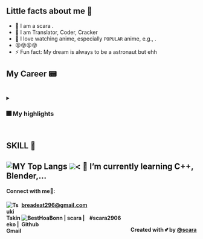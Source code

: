 
## Little facts about me 🧑


- 🧞 I am a scara .
- 🔭 I am Translator, Coder, Cracker
- 👯 I love watching anime, especially `POPULAR` anime, e.g., .
- 😛😛😛😛
- ⚡ Fun fact: My dream is always to be a astronaut but ehh
## My Career 📟
<br>
<details>
<summary>
  <h3>🎆 My highlights</h3>
</summary>
<br>
<br>
<details>
<summary>
  ✨ Visual (2D/3D/4D) + Music composer
</summary>
<br>
<code><a href="https://www.adobe.com/products/premiere.html" target=" blank"><img height="30" src="https://upload.wikimedia.org/wikipedia/commons/thumb/4/40/Adobe_Premiere_Pro_CC_icon.svg/1024px-Adobe_Premiere_Pro_CC_icon.svg.png" /></a></code>
<code><a href="https://www.nvidia.com/en-us/studio/canvas/" target=" blank"><img height="30" src="https://www.techspot.com/images2/downloads/topdownload/2021/06/2021-06-23-ts3_thumbs-4d8.png" /></a></code>
<code><a href="https://www.nvidia.com/en-us/omniverse/" target=" blank"><img height="30" src="https://static.food4rhino.com/cdn/farfuture/Bc-hFNcenYkC-fmeyfIckrpY8NQUduJvJd_Sk-Q3XOk/mtime:1680615388/sites/default/files/public/users-files/nvidia/resource/nvidia-omniverse-launcher-1024.png" /></a></code>
<code><a href="https://www.blender.org/" target=" blank"><img height="30" src="https://upload.wikimedia.org/wikipedia/commons/thumb/0/0c/Blender_logo_no_text.svg/2503px-Blender_logo_no_text.svg.png" /></a></code>
<code><a href="https://vroid.com/en/studio" target=" blank"><img height="30" src="https://vroid.com/_next/static/images/vroid_icon-8457a3f6816a332ada1cdcac26874e94.svg" /></a></code>
<code><a href="https://www.image-line.com/" target=" blank"><img height="30" src="https://upload.wikimedia.org/wikipedia/pt/7/7e/Fl_studio_logo.png" /></a></code>
<code><a href="https://obsproject.com/" target=" blank"><img height="30" src="https://upload.wikimedia.org/wikipedia/commons/thumb/7/78/OBS.svg/1024px-OBS.svg.png" /></a></code>
<code><a href="https://www.gimp.org/" target=" blank"><img height="30" src="https://upload.wikimedia.org/wikipedia/commons/thumb/4/45/The_GIMP_icon_-_gnome.svg/1024px-The_GIMP_icon_-_gnome.svg.png" /></a></code>
<code><a href="https://www.vocaloid.com/en/" target=" blank"><img height="40" src="https://allvectorlogo.com/img/2017/07/vocaloid-logo.png" /></a></code>
<code><a href="https://obsproject.com/" target=" blank"><img height="30" src="(https://www.google.com/url?sa=i&url=https%3A%2F%2Fwww.thegioididong.com%2Fgame-app%2Ftai-visual-studio-phan-mem-ho-tro-lap-trinh-day-du-234313&psig=AOvVaw1ZZC_sZNadOYD51571bk7Y&ust=1692603141161000&source=images&cd=vfe&opi=89978449&ved=0CBAQjRxqFwoTCNDv_pDc6oADFQAAAAAdAAAAABAE)" /></a></code>
</details>
<br>
<details>
<summary>
  🖥️ Operating Systems
</summary>
<br>
<code><a href="https://www.microsoft.com/en-us/windows-server" target=" blank"><img height="30" src="https://upload.wikimedia.org/wikipedia/commons/2/26/Windows_Server_logo.svg" /></a></code>
<code><a href="https://www.microsoft.com/en-us/software-download/windows10" target=" blank"><img height="30" src="https://upload.wikimedia.org/wikipedia/commons/thumb/0/05/Windows_10_Logo.svg/2560px-Windows_10_Logo.svg.png" /></a></code>
<code><a href="https://www.microsoft.com/software-download/windows11" target=" blank"><img height="30" src="https://upload.wikimedia.org/wikipedia/commons/thumb/e/e6/Windows_11_logo.svg/2560px-Windows_11_logo.svg.png" /></a></code>
<code><a href="https://www.ubuntu.com/" target=" blank"><img height="30" src="https://upload.wikimedia.org/wikipedia/commons/thumb/9/9d/Ubuntu_logo.svg/1280px-Ubuntu_logo.svg.png" /></a></code>
<code><a href="https://www.debian.org/" target=" blank"><img height="30" src="https://logosdownload.com/logo/debian-logo-big.png" /></a></code>
<code><a href="https://www.kali.org/" target=" blank"><img height="30" src="https://image.pngaaa.com/700/562700-middle.png" /></a></code>
<code><a href="https://www.alpinelinux.org/" target=" blank"><img height="30" src="https://www.alpinelinux.org/alpinelinux-logo.svg" /></a></code>
<code><a href="https://www.apple.com/macos/ventura/" target=" blank"><img height="50" src="https://logos-world.net/wp-content/uploads/2023/03/macOS-Logo-2016.png" /></a></code>
<code><a href="https://www.android.com/" target=" blank"><img height="50" src="https://logos-world.net/wp-content/uploads/2021/08/Android-Logo.png" /></a></code>
</details>
<br>
<details>
<summary>
   🔡 Computer languages
</summary>
<br>
<code><a href="https://www.open-std.org/jtc1/sc22/wg14/" target="_blank"><img height="30" src="https://upload.wikimedia.org/wikipedia/commons/thumb/1/18/C_Programming_Language.svg/1200px-C_Programming_Language.svg.png"></a></code>
<code><a href="https://isocpp.org/" target="_blank"><img height="30" src="https://upload.wikimedia.org/wikipedia/commons/thumb/1/18/ISO_C%2B%2B_Logo.svg/1200px-ISO_C%2B%2B_Logo.svg.png"></a></code>
<code><a href="https://learn.microsoft.com/en-us/dotnet/csharp/" target="_blank"><img height="30" src="https://upload.wikimedia.org/wikipedia/commons/thumb/0/0d/C_Sharp_wordmark.svg/120px-C_Sharp_wordmark.svg.png"></a></code>
<code><a href="https://www.javascript.com/" target="_blank"><img height="30" src="https://raw.githubusercontent.com/devicons/devicon/master/icons/javascript/javascript-plain.svg"></a></code>
<code><a href="https://www.w3schools.com/html/" target="_blank"><img height="30" src="https://www.vectorlogo.zone/logos/w3_html5/w3_html5-icon.svg"></a></code>
<code><a href="https://www.w3schools.com/css/" target="_blank"><img height="30" src="https://raw.githubusercontent.com/devicons/devicon/master/icons/css3/css3-original.svg"></a></code>
<code><a href="https://www.python.org/" target="_blank"><img height="30" src="https://upload.wikimedia.org/wikipedia/commons/thumb/c/c3/Python-logo-notext.svg/1200px-Python-logo-notext.svg.png"></a></code>
<code><a href="https://java.com" target="_blank"><img height="30" src="https://upload.wikimedia.org/wikipedia/en/thumb/3/30/Java_programming_language_logo.svg/1200px-Java_programming_language_logo.svg.png"></a></code>
</details>
<br>
<details>
<summary>
   🪪 System scripting
</summary>
<br>
<code><a href="https://www.shellscript.sh/" target="_blank"><img height="30" src="https://styles.redditmedia.com/t5_2qh2d/styles/communityIcon_xagsn9nsaih61.png"></a></code>
<code><a href="https://www.tutorialspoint.com/batch_script/batch_script_cmd.htm" target="_blank"><img height="30" src="https://content.instructables.com/FU1/2BZY/II1ZJ7VS/FU12BZYII1ZJ7VS.png?auto=webp&fit=bounds&frame=1"></a></code>
<code><a href="https://learn.microsoft.com/en-us/training/modules/script-with-powershell/" target="_blank"><img height="30" src="https://cdn.iconscout.com/icon/free/png-256/free-powershell-3628993-3030218.png"></a></code>
</details>
<br>
</details>
<br>


## SKILL 🪪
![MY Top Langs](https://github-readme-stats.vercel.app/api/top-langs/?username=alt3ri&theme=tokyonight&layout=compact)
 <img src="https://user-images.githubusercontent.com/73097560/115834477-dbab4500-a447-11eb-908a-139a6edaec5c.gif"><
🌱 I’m currently learning C++, Blender,... 
---

<h4> Connect with me🤝: <h4>

<p>
  <a href="breadeat296@gmail.com">
    <img align="left" alt="Tsuki Takineko | Gmail" width="40px" src="https://www.vectorlogo.zone/logos/gmail/gmail-tile.svg" />
     breadeat296@gmail.com
  </a>
  <br>
  <a>
      <br><img align="left" alt="BestHoaBonn | scara | Github" width="180px" src="https://www.vectorlogo.zone/logos/discordapp/discordapp-official.svg" />
      #scara2906
  </a>
</p>

<p align="right" > Created with 💕 by <a href="https://github.com/BestHoaBonn"> @scara</a></p>
